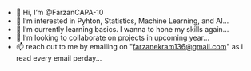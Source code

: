 - 👋 Hi, I’m @FarzanCAPA-10
- 👀 I’m interested in Pyhton, Statistics, Machine Learning, and AI...
- 🌱 I’m currently learning basics. I wanna to hone my skills again...
- 💞️ I’m looking to collaborate on projects in upcoming year...
- 📫 reach out to me by emailing on "farzanekram136@gmail.com" as i read every email perday...

<!---
FarzanCAPA-10/FarzanCAPA-10 is a ✨ special ✨ repository because its `README.md` (this file) appears on your GitHub profile.
You can click the Preview link to take a look at your changes.
--->
